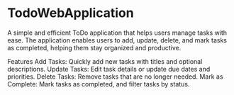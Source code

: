 # TodoWebApplication

A simple and efficient ToDo application that helps users manage tasks with ease. The application enables users to add, update, delete, and mark tasks as completed, helping them stay organized and productive.

Features
Add Tasks: Quickly add new tasks with titles and optional descriptions.
Update Tasks: Edit task details or update due dates and priorities.
Delete Tasks: Remove tasks that are no longer needed.
Mark as Complete: Mark tasks as completed, and filter tasks by status.
